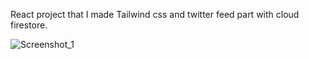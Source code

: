 
React project that I made Tailwind css and twitter feed part with cloud firestore.

![Screenshot_1](https://user-images.githubusercontent.com/58737803/220038798-173b5348-4f76-4c35-bbd2-1bb6ea3bcff3.png)
